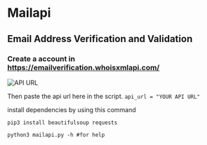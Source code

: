 # Mailapi
## Email Address Verification and Validation
### Create a account in https://emailverification.whoisxmlapi.com/  
![API URL](https://i.ibb.co/znvm5s4/mailapi.png)  

Then paste the api url here in the script.
`
api_url = "YOUR API URL"
`  

install dependencies by using this command
```
pip3 install beautifulsoup requests
```
`
python3 mailapi.py -h #for help
`
